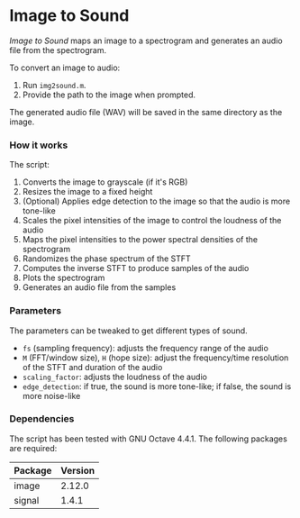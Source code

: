 # Image to Sound

_Image to Sound_ maps an image to a spectrogram and generates an audio file from the spectrogram.

To convert an image to audio:
1. Run `img2sound.m`.
2. Provide the path to the image when prompted.

The generated audio file (WAV) will be saved in the same directory as the image.

### How it works

The script:
1. Converts the image to grayscale (if it's RGB)
2. Resizes the image to a fixed height
3. (Optional) Applies edge detection to the image so that the audio is more tone-like
4. Scales the pixel intensities of the image to control the loudness of the audio
5. Maps the pixel intensities to the power spectral densities of the spectrogram
6. Randomizes the phase spectrum of the STFT
7. Computes the inverse STFT to produce samples of the audio
8. Plots the spectrogram
9. Generates an audio file from the samples

### Parameters

The parameters can be tweaked to get different types of sound.
- `fs` (sampling frequency): adjusts the frequency range of the audio
- `M` (FFT/window size), `H` (hope size): adjust the frequency/time resolution of the STFT and duration of the audio
- `scaling_factor`: adjusts the loudness of the audio
- `edge_detection`: if true, the sound is more tone-like; if false, the sound is more noise-like

### Dependencies

The script has been tested with GNU Octave 4.4.1. The following packages are required:

| Package       | Version       |
| ------------- | ------------- |
| image         | 2.12.0        |
| signal        | 1.4.1         |
